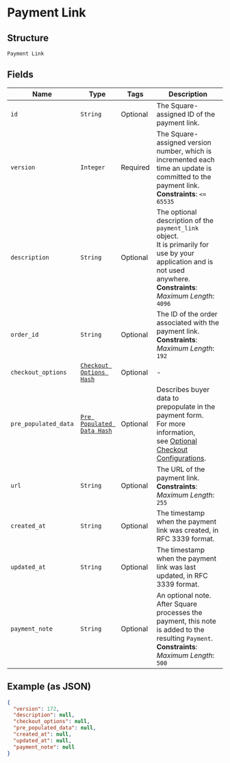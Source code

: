 
# Payment Link

## Structure

`Payment Link`

## Fields

| Name | Type | Tags | Description |
|  --- | --- | --- | --- |
| `id` | `String` | Optional | The Square-assigned ID of the payment link. |
| `version` | `Integer` | Required | The Square-assigned version number, which is incremented each time an update is committed to the payment link.<br>**Constraints**: `<= 65535` |
| `description` | `String` | Optional | The optional description of the `payment_link` object.<br>It is primarily for use by your application and is not used anywhere.<br>**Constraints**: *Maximum Length*: `4096` |
| `order_id` | `String` | Optional | The ID of the order associated with the payment link.<br>**Constraints**: *Maximum Length*: `192` |
| `checkout_options` | [`Checkout Options Hash`](../../doc/models/checkout-options.md) | Optional | - |
| `pre_populated_data` | [`Pre Populated Data Hash`](../../doc/models/pre-populated-data.md) | Optional | Describes buyer data to prepopulate in the payment form.<br>For more information,<br>see [Optional Checkout Configurations](https://developer.squareup.com/docs/checkout-api/optional-checkout-configurations). |
| `url` | `String` | Optional | The URL of the payment link.<br>**Constraints**: *Maximum Length*: `255` |
| `created_at` | `String` | Optional | The timestamp when the payment link was created, in RFC 3339 format. |
| `updated_at` | `String` | Optional | The timestamp when the payment link was last updated, in RFC 3339 format. |
| `payment_note` | `String` | Optional | An optional note. After Square processes the payment, this note is added to the<br>resulting `Payment`.<br>**Constraints**: *Maximum Length*: `500` |

## Example (as JSON)

```json
{
  "version": 172,
  "description": null,
  "checkout_options": null,
  "pre_populated_data": null,
  "created_at": null,
  "updated_at": null,
  "payment_note": null
}
```

